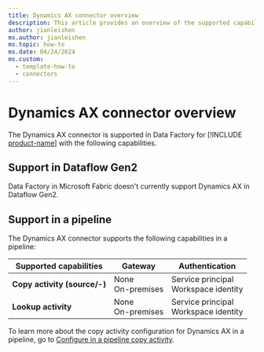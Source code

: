 ```yaml
---
title: Dynamics AX connector overview
description: This article provides an overview of the supported capabilities of the Dynamics AX connector.
author: jianleishen
ms.author: jianleishen
ms.topic: how-to
ms.date: 04/24/2024
ms.custom:
  - template-how-to
  - connectors
---
```


# Dynamics AX connector overview

The Dynamics AX connector is supported in Data Factory for [!INCLUDE [product-name](../includes/product-name.md)] with the following capabilities.

## Support in Dataflow Gen2

Data Factory in Microsoft Fabric doesn't currently support Dynamics AX in Dataflow Gen2.

## Support in a pipeline

The Dynamics AX connector supports the following capabilities in a pipeline:

| Supported capabilities | Gateway | Authentication |
| --- | --- | ---|
| **Copy activity (source/-)** | None <br>On-premises| Service principal<br> Workspace identity |
| **Lookup activity** | None <br>On-premises | Service principal<br> Workspace identity |

To learn more about the copy activity configuration for Dynamics AX in a pipeline, go to [Configure in a pipeline copy activity](connector-dynamics-ax-copy-activity.md).
